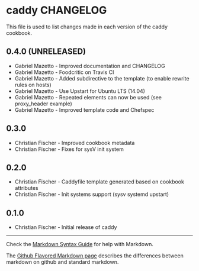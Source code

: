 caddy CHANGELOG
===============

This file is used to list changes made in each version of the caddy cookbook.

0.4.0 (UNRELEASED)
-----
- Gabriel Mazetto - Improved documentation and CHANGELOG
- Gabriel Mazetto - Foodcritic on Travis CI
- Gabriel Mazetto - Added subdirective to the template (to enable rewrite rules on hosts)
- Gabriel Mazetto - Use Upstart for Ubuntu LTS (14.04)
- Gabriel Mazetto - Repeated elements can now be used (see proxy_header example)
- Gabriel Mazetto - Improved template code and Chefspec 

0.3.0
-----
- Christian Fischer - Improved cookbook metadata
- Christian Fischer - Fixes for sysV init system

0.2.0
-----
- Christian Fischer - Caddyfile template generated based on cookbook attributes
- Christian Fischer - Init systems support (sysv systemd upstart)

0.1.0
-----
- Christian Fischer - Initial release of caddy

- - -
Check the [Markdown Syntax Guide](http://daringfireball.net/projects/markdown/syntax) for help with Markdown.

The [Github Flavored Markdown page](http://github.github.com/github-flavored-markdown/) describes the differences between markdown on github and standard markdown.
